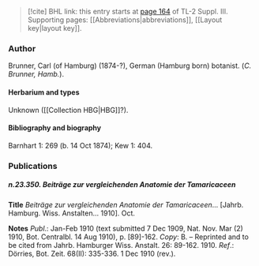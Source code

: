 > [!cite] BHL link: this entry starts at [page 164](https://www.biodiversitylibrary.org/item/103861#page/174/mode/1up) of TL-2 Suppl. III.
> Supporting pages: [[Abbreviations|abbreviations]], [[Layout key|layout key]].

### Author

Brunner, Carl (of Hamburg) (1874-?), German (Hamburg born) botanist. (*C. Brunner, Hamb.*).

#### Herbarium and types

Unknown ([[Collection HBG|HBG]]?).

#### Bibliography and biography

Barnhart 1: 269 (b. 14 Oct 1874); Kew 1: 404.

### Publications

##### n.23.350. Beiträge zur vergleichenden Anatomie der Tamaricaceen

**Title**
*Beiträge zur vergleichenden Anatomie der Tamaricaceen*... \[Jahrb. Hamburg. Wiss. Anstalten... 1910\]. Oct.

**Notes**
*Publ*.: Jan-Feb 1910 (text submitted 7 Dec 1909, Nat. Nov. Mar (2) 1910, Bot. Centralbl. 14 Aug 1910), p. \[89\]-162. *Copy*: B. – Reprinted and to be cited from Jahrb. Hamburger Wiss. Anstalt. 26: 89-162. 1910.
*Ref*.: Dörries, Bot. Zeit. 68(II): 335-336. 1 Dec 1910 (rev.).

